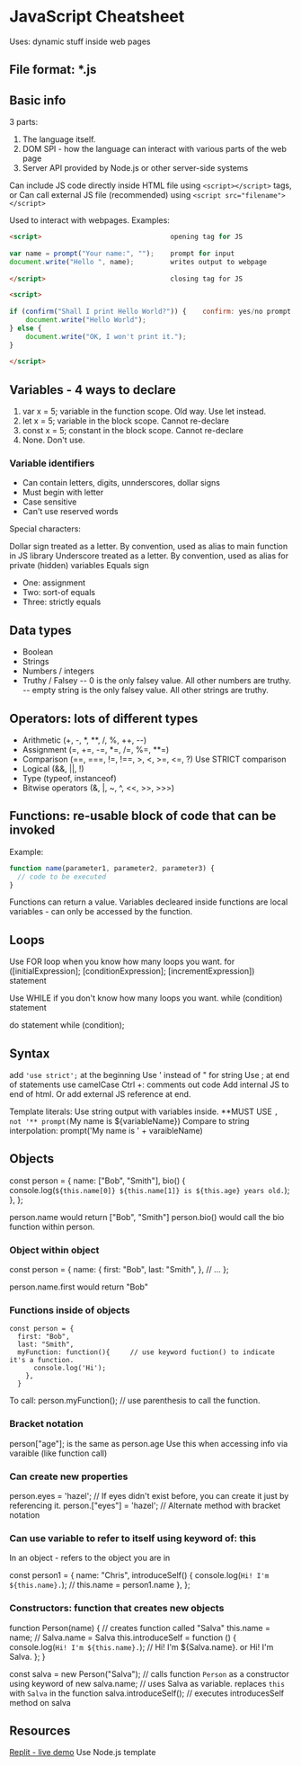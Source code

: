 # JavaScript Cheatsheet

Uses: dynamic stuff inside web pages

## File format: *.js

## Basic info

3 parts:

1. The language itself.
2. DOM SPI - how the language can interact with various parts of the web page
3. Server API provided by Node.js or other server-side systems

Can include JS code directly inside HTML file using `<script></script>` tags, or
Can call external JS file (recommended) using `<script src="filename"></script>`

Used to interact with webpages.  Examples:

```html
<script>                                opening tag for JS
 
var name = prompt("Your name:", "");    prompt for input
document.write("Hello ", name);         writes output to webpage
 
</script>                               closing tag for JS
```

```html
<script>
 
if (confirm("Shall I print Hello World?")) {    confirm: yes/no prompt that returns true/false
    document.write("Hello World");
} else {
    document.write("OK, I won't print it.");
}
 
</script>
```

## Variables - 4 ways to declare

1. var x = 5;       variable in the function scope.  Old way.  Use let instead.
2. let x = 5;       variable in the block scope.  Cannot re-declare
3. const x = 5;     constant in the block scope.  Cannot re-declare
4. None.  Don't use.

### Variable identifiers

- Can contain letters, digits, unnderscores, dollar signs
- Must begin with letter
- Case sensitive
- Can't use reserved words

Special characters:

Dollar sign treated as a letter.  By convention, used as alias to main function in JS library
Underscore treated as a letter.  By convention, used as alias for private (hidden) variables
Equals sign

- One: assignment
- Two: sort-of equals
- Three: strictly equals

## Data types

- Boolean
- Strings
- Numbers / integers
- Truthy / Falsey
  -- 0 is the only falsey value.  All other numbers are truthy.
  -- empty string is the only falsey value.  All other strings are truthy.

## Operators: lots of different types

- Arithmetic (+, -, *, **, /, %, ++, --)
- Assignment (=, +=, -=, *=, /=, %=, **=)
- Comparison (==, ===, !=, !==, >, <, >=, <=, ?)     Use STRICT comparison
- Logical (&&, ||, !)
- Type (typeof, instanceof)
- Bitwise operators (&, |, ~, ^, <<, >>, >>>)

## Functions: re-usable block of code that can be invoked

Example:

```javascript
function name(parameter1, parameter2, parameter3) {
  // code to be executed
}
```

Functions can return a value.
Variables decleared inside functions are local variables - can only be accessed by the function.

## Loops

Use FOR loop when you know how many loops you want.
for ([initialExpression]; [conditionExpression]; [incrementExpression])
  statement

Use WHILE if you don't know how many loops you want.
while (condition)
  statement

do
  statement
while (condition);

## Syntax

add `'use strict';` at the beginning
Use ' instead of " for string
Use ; at end of statements
use camelCase
Ctrl +: comments out code
Add internal JS to end of html. Or add external JS reference at end.

Template literals: Use string output with variables inside.  **MUST USE `, not '**
prompt(`My name is ${variableName})
Compare to string interpolation:
prompt('My name is ' + varaibleName)

## Objects

const person = {
  name: ["Bob", "Smith"],
  bio() {
    console.log(`${this.name[0]} ${this.name[1]} is ${this.age} years old.`);
  },
};

person.name would return ["Bob", "Smith"]
person.bio() would call the bio function within person.

### Object within object

const person = {
  name: {
    first: "Bob",
    last: "Smith",
  },
  // …
};

person.name.first would return "Bob"

### Functions inside of objects

``` JS
const person = {
  first: "Bob",
  last: "Smith",
  myFunction: function(){     // use keyword fuction() to indicate it's a function.
      console.log('Hi');
    },
  }
  ```

To call:
person.myFunction();  // use parenthesis to call the function.

### Bracket notation

person["age"]; is the same as person.age
Use this when accessing info via varaible (like function call)

### Can create new properties

person.eyes = 'hazel';      // If eyes didn't exist before, you can create it just by referencing it.
person.["eyes"] = 'hazel';  // Alternate method with bracket notation

### Can use variable to refer to itself using keyword of: this

In an object - refers to the object you are in

const person1 = {
  name: "Chris",
  introduceSelf() {
    console.log(`Hi! I'm ${this.name}.`);   // this.name = person1.name
  },
};

### Constructors: function that creates new objects

function Person(name) {                     // creates function called "Salva"
  this.name = name;                         // Salva.name = Salva
  this.introduceSelf = function () {
    console.log(`Hi! I'm ${this.name}.`);   // Hi! I'm ${Salva.name}.   or Hi! I'm Salva.
  };
}

const salva = new Person("Salva");   // calls function `Person` as a constructor using keyword of new
salva.name;                          // uses Salva as variable.  replaces `this` with `Salva` in the function
salva.introduceSelf();               // executes introducesSelf method on salva

## Resources

[Replit - live demo](https://replit.com)  Use Node.js template
